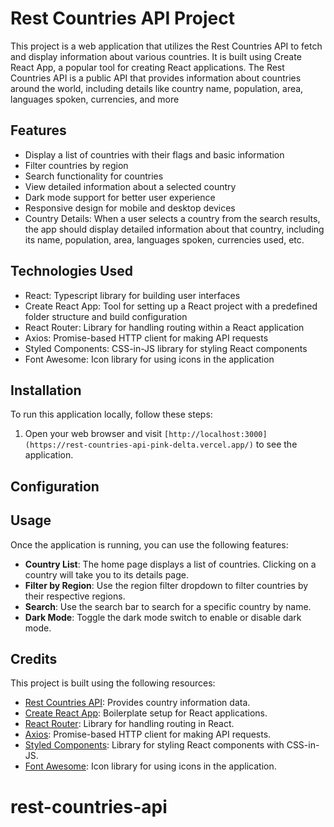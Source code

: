 # Rest Countries API Project

This project is a web application that utilizes the Rest Countries API to fetch and display information about various countries. It is built using Create React App, a popular tool for creating React applications.
The Rest Countries API is a public API that provides information about countries around the world, including details like country name, population, area, languages spoken, currencies, and more

## Features

- Display a list of countries with their flags and basic information
- Filter countries by region
- Search functionality for countries
- View detailed information about a selected country
- Dark mode support for better user experience
- Responsive design for mobile and desktop devices
- Country Details: When a user selects a country from the search results, the app should display detailed information about that country, including its name, population, area, languages spoken, currencies used, etc.

## Technologies Used

- React: Typescript library for building user interfaces
- Create React App: Tool for setting up a React project with a predefined folder structure and build configuration
- React Router: Library for handling routing within a React application
- Axios: Promise-based HTTP client for making API requests
- Styled Components: CSS-in-JS library for styling React components
- Font Awesome: Icon library for using icons in the application

## Installation

To run this application locally, follow these steps:

1. Open your web browser and visit `[http://localhost:3000](https://rest-countries-api-pink-delta.vercel.app/)` to see the application.

## Configuration



## Usage

Once the application is running, you can use the following features:

- **Country List**: The home page displays a list of countries. Clicking on a country will take you to its details page.
- **Filter by Region**: Use the region filter dropdown to filter countries by their respective regions.
- **Search**: Use the search bar to search for a specific country by name.
- **Dark Mode**: Toggle the dark mode switch to enable or disable dark mode.

## Credits

This project is built using the following resources:

- [Rest Countries API](https://restcountries.com/): Provides country information data.
- [Create React App](https://create-react-app.dev/): Boilerplate setup for React applications.
- [React Router](https://reactrouter.com/): Library for handling routing in React.
- [Axios](https://axios-http.com/): Promise-based HTTP client for making API requests.
- [Styled Components](https://styled-components.com/): Library for styling React components with CSS-in-JS.
- [Font Awesome](https://fontawesome.com/): Icon library for using icons in the application.







# rest-countries-api
